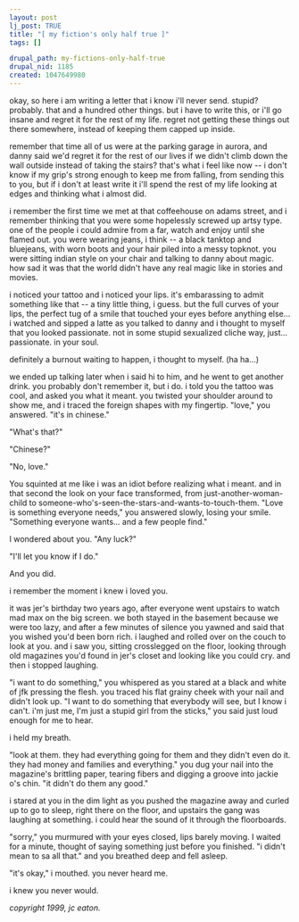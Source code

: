 ```yaml
--- 
layout: post
lj_post: TRUE
title: "[ my fiction's only half true ]"
tags: []

drupal_path: my-fictions-only-half-true
drupal_nid: 1185
created: 1047649980
---
```

okay, so here i am writing a letter that i know i'll never send. stupid? probably. that and a hundred other things. but i have to write this, or i'll go insane and regret it for the rest of my life. regret not getting these things out there somewhere, instead of keeping them capped up inside.

remember that time all of us were at the parking garage in aurora, and danny said we'd regret it for the rest of our lives if we didn't climb down the wall outside instead of taking the stairs? that's what i feel like now -- i don't know if my grip's strong enough to keep me from falling, from sending this to you, but if i don't at least write it i'll spend the rest of my life looking at edges and thinking what i almost did.

i remember the first time we met at that coffeehouse on adams street, and i remember thinking that you were some hopelessly screwed up artsy type. one of the people i could admire from a far, watch and enjoy until she flamed out. you were wearing jeans, i think -- a black tanktop and bluejeans, with worn boots and your hair piled into a messy topknot. you were sitting indian style on your chair and talking to danny about magic. how sad it was that the world didn't have any real magic like in stories and movies.

i noticed your tattoo and i noticed your lips. it's embarassing to admit something like that -- a tiny little thing, i guess. but the full curves of your lips, the perfect tug of a smile that touched your eyes before anything else... i watched and sipped a latte as you talked to danny and i thought to myself that you looked passionate. not in some stupid sexualized cliche way, just... passionate. in your soul.

definitely a burnout waiting to happen, i thought to myself. (ha ha...)

we ended up talking later when i said hi to him, and he went to get another drink. you probably don't remember it, but i do. i told you the tattoo was cool, and asked you what it meant. you twisted your shoulder around to show me, and i traced the foreign shapes with my fingertip. "love," you answered. "it's in chinese."

"What's that?"

"Chinese?"

"No, love."

You squinted at me like i was an idiot before realizing what i meant. and in that second the look on your face transformed, from just-another-woman-child to someone-who's-seen-the-stars-and-wants-to-touch-them. "Love is something everyone needs," you answered slowly, losing your smile. "Something everyone wants... and a few people find."

I wondered about you. "Any luck?"

"I'll let you know if I do."

And you did.

i remember the moment i knew i loved you.

it was jer's birthday two years ago, after everyone went upstairs to watch mad max on the big screen. we both stayed in the basement because we were too lazy, and after a few minutes of silence you yawned and said that you wished you'd been born rich. i laughed and rolled over on the couch to look at you. and i saw you, sitting crosslegged on the floor, looking through old magazines you'd found in jer's closet and looking like you could cry. and then i stopped laughing.

"i want to do something," you whispered as you stared at a black and white of jfk pressing the flesh. you traced his flat grainy cheek with your nail and didn't look up. "I want to do something that everybody will see, but I know i can't. i'm just me, I'm just a stupid girl from the sticks," you said just loud enough for me to hear.

i held my breath.

"look at them. they had everything going for them and they didn't even do it. they had money and families and everything." you dug your nail into the magazine's brittling paper, tearing fibers and digging a groove into jackie o's chin. "it didn't do them any good."

i stared at you in the dim light as you pushed the magazine away and curled up to go to sleep, right there on the floor, and upstairs the gang was laughing at something. i could hear the sound of it through the floorboards.

"sorry," you murmured with your eyes closed, lips barely moving. I waited for a minute, thought of saying something just before you finished. "i didn't mean to sa all that." and you breathed deep and fell asleep.

"it's okay," i mouthed. you never heard me.

i knew you never would.

<i>copyright 1999, jc eaton.</i>
